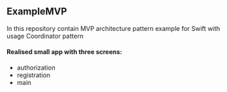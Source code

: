 ## ExampleMVP

In this repository contain MVP architecture pattern example for Swift with usage Coordinator pattern

#### Realised small app with three screens:

- authorization
- registration
- main
